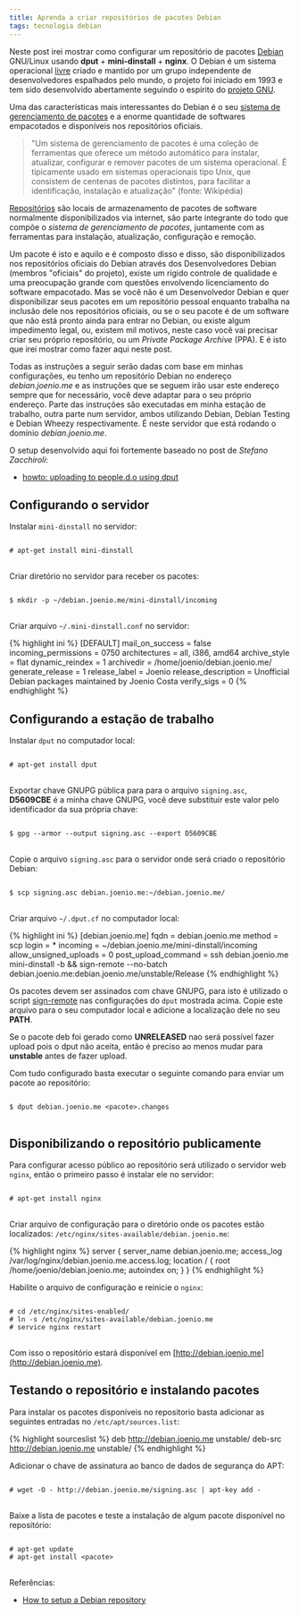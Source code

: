 ```yaml
---
title: Aprenda a criar repositórios de pacotes Debian
tags: tecnologia debian
---
```


Neste post irei mostrar como configurar um repositório de pacotes [Debian][]
GNU/Linux usando **dput** + **mini-dinstall** + **nginx**. O Debian é um
sistema operacional [livre][] criado e mantido por um grupo independente de
desenvolvedores espalhados pelo mundo, o projeto foi iniciado em 1993 e tem
sido desenvolvido abertamente seguindo o espírito do [projeto GNU][GNU].

Uma das características mais interessantes do Debian é o seu [sistema de
gerenciamento de pacotes][sistema-de-pacotes] e a enorme quantidade de
softwares empacotados e disponíveis nos repositórios oficiais.

> "Um sistema de gerenciamento de pacotes é uma coleção de ferramentas que
> oferece um método automático para instalar, atualizar, configurar e remover
> pacotes de um sistema operacional. É tipicamente usado em sistemas
> operacionais tipo Unix, que consistem de centenas de pacotes distintos, para
> facilitar a identificação, instalação e atualização" (fonte: Wikipédia)

[Repositórios][repositorio] são locais de armazenamento de pacotes de software
normalmente disponibilizados via internet, são parte integrante do todo que
compõe o _sistema de gerenciamento de pacotes_, juntamente com as ferramentas
para instalação, atualização, configuração e remoção.

Um pacote é isto e aquilo e é composto disso e disso, são disponibilizados nos
repositórios oficiais do Debian através dos Desenvolvedores Debian (membros
"oficiais" do projeto), existe um rígido controle de qualidade e uma preocupação
grande com questões envolvendo licenciamento do software empacotado. Mas se você
não é um Desenvolvedor Debian e quer disponibilizar seus pacotes em um repositório
pessoal enquanto trabalha na inclusão dele nos repositórios oficiais, ou se
o seu pacote é de um software que não está pronto ainda para entrar no Debian,
ou existe algum impedimento legal, ou, existem mil motivos, neste caso você
vai precisar criar seu próprio repositório, ou um _Private Package Archive_ (PPA).
E é isto que irei mostrar como fazer aqui neste post.

Todas as instruções a seguir serão dadas com base em minhas configurações, eu
tenho um repositório Debian no endereço _debian.joenio.me_ e as instruções que
se seguem irão usar este endereço sempre que for necessário, você deve adaptar
para o seu próprio endereço. Parte das instruções são executadas em minha estação de
trabalho, outra parte num servidor, ambos utilizando Debian, Debian Testing e Debian
Wheezy respectivamente. É neste servidor que está rodando o domínio _debian.joenio.me_.

O setup desenvolvido aqui foi fortemente baseado no post de _Stefano Zacchiroli_:

* [howto: uploading to people.d.o using dput][zack]

## Configurando o servidor

Instalar `mini-dinstall` no servidor:

<pre class="terminal">
<code>
# apt-get install mini-dinstall
</code>
</pre>

Criar diretório no servidor para receber os pacotes:

<pre class="terminal">
<code>
$ mkdir -p ~/debian.joenio.me/mini-dinstall/incoming
</code>
</pre>

Criar arquivo `~/.mini-dinstall.conf` no servidor:

{% highlight ini %}
[DEFAULT]
mail_on_success = false
incoming_permissions = 0750
architectures = all, i386, amd64
archive_style = flat
dynamic_reindex = 1
archivedir = /home/joenio/debian.joenio.me/
generate_release = 1
release_label = Joenio
release_description = Unofficial Debian packages maintained by Joenio Costa
verify_sigs = 0
{% endhighlight %}

## Configurando a estação de trabalho

Instalar `dput` no computador local:

<pre class="terminal">
<code>
# apt-get install dput
</code>
</pre>

Exportar chave GNUPG pública para para o arquivo `signing.asc`, **D5609CBE** é
a minha chave GNUPG, você deve substituir este valor pelo identificador da sua
própria chave:

<pre class="terminal">
<code>
$ gpg --armor --output signing.asc --export D5609CBE
</code>
</pre>

Copie o arquivo `signing.asc` para o servidor onde será criado o repositório Debian:

<pre class="terminal">
<code>
$ scp signing.asc debian.joenio.me:~/debian.joenio.me/
</code>
</pre>


Criar arquivo `~/.dput.cf` no computador local:

{% highlight ini %}
[debian.joenio.me]
fqdn = debian.joenio.me
method = scp
login = *
incoming = ~/debian.joenio.me/mini-dinstall/incoming
allow_unsigned_uploads = 0
post_upload_command = ssh debian.joenio.me mini-dinstall -b && sign-remote --no-batch debian.joenio.me:debian.joenio.me/unstable/Release
{% endhighlight %}

Os pacotes devem ser assinados com chave GNUPG, para isto é utilizado o script
[sign-remote](https://github.com/joenio/sign-remote) nas configurações do
`dput` mostrada acima. Copie este arquivo para o seu computador local e adicione
a localização dele no seu **PATH**.

Se o pacote deb foi gerado como **UNRELEASED** nao será possível fazer upload
pois o dput não aceita, então é preciso ao menos mudar para **unstable** antes
de fazer upload.

Com tudo configurado basta executar o seguinte comando para enviar um pacote ao
repositório:

<pre class="terminal">
<code>
$ dput debian.joenio.me &lt;pacote&gt;.changes
</code>
</pre>

## Disponibilizando o repositório publicamente

Para configurar acesso público ao repositório será utilizado o servidor web `nginx`, então
o primeiro passo é instalar ele no servidor:

<pre class="terminal">
<code>
# apt-get install nginx
</code>
</pre>

Criar arquivo de configuração para o diretório onde os pacotes estão localizados:
`/etc/nginx/sites-available/debian.joenio.me`:

{% highlight nginx %}
server {
  server_name debian.joenio.me;
  access_log /var/log/nginx/debian.joenio.me.access.log;
  location / {
    root /home/joenio/debian.joenio.me;
    autoindex on;
  }
}
{% endhighlight %}

Habilite o arquivo de configuração e reinicie o `nginx`:

<pre class="terminal">
<code>
# cd /etc/nginx/sites-enabled/
# ln -s /etc/nginx/sites-available/debian.joenio.me
# service nginx restart
</code>
</pre>

Com isso o repositório estará disponível em [http://debian.joenio.me](http://debian.joenio.me).

## Testando o repositório e instalando pacotes

Para instalar os pacotes disponíveis no repositorio basta adicionar as
seguintes entradas no `/etc/apt/sources.list`:

{% highlight sourceslist %}
deb http://debian.joenio.me unstable/
deb-src http://debian.joenio.me unstable/
{% endhighlight %}

Adicionar o chave de assinatura ao banco de dados de segurança do APT:

<pre class="terminal">
<code>
# wget -O - http://debian.joenio.me/signing.asc | apt-key add -
</code>
</pre>

Baixe a lista de pacotes e teste a instalação de algum pacote disponível no repositório:

<pre class="terminal">
<code>
# apt-get update
# apt-get install &lt;pacote&gt;
</code>
</pre>

Referências:

* [How to setup a Debian repository](http://wiki.debian.org/HowToSetupADebianRepository)


[Debian]: http://debian.org
[livre]: http://debian.org/intro/free
[GNU]: http://www.gnu.org
[sistema-de-pacotes]: https://pt.wikipedia.org/wiki/Sistema_gestor_de_pacotes
[repositorio]: http://pt.wikipedia.org/wiki/Repositório
[zack]: http://upsilon.cc/~zack/blog/posts/2009/04/howto:_uploading_to_people.d.o_using_dput
